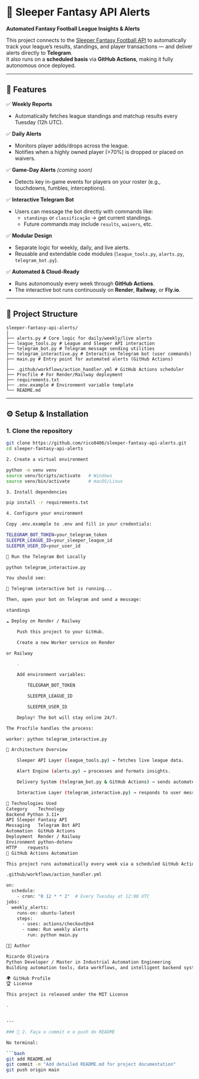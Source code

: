 # 🏈 Sleeper Fantasy API Alerts

**Automated Fantasy Football League Insights & Alerts**

This project connects to the [Sleeper Fantasy Football API](https://sleeper.com) to automatically track your league’s results, standings, and player transactions — and deliver alerts directly to **Telegram**.  
It also runs on a **scheduled basis** via **GitHub Actions**, making it fully autonomous once deployed.

---

## 🚀 Features

✅ **Weekly Reports**  
- Automatically fetches league standings and matchup results every Tuesday (12h UTC).

✅ **Daily Alerts**  
- Monitors player adds/drops across the league.  
- Notifies when a highly owned player (>70%) is dropped or placed on waivers.

✅ **Game-Day Alerts** *(coming soon)*  
- Detects key in-game events for players on your roster (e.g., touchdowns, fumbles, interceptions).

✅ **Interactive Telegram Bot**  
- Users can message the bot directly with commands like:
  - `standings` or `classificação` → get current standings.
  - Future commands may include `results`, `waivers`, etc.

✅ **Modular Design**  
- Separate logic for weekly, daily, and live alerts.  
- Reusable and extendable code modules (`league_tools.py`, `alerts.py`, `telegram_bot.py`).

✅ **Automated & Cloud-Ready**  
- Runs autonomously every week through **GitHub Actions**.  
- The interactive bot runs continuously on **Render**, **Railway**, or **Fly.io**.

---

## 🧱 Project Structure
```
sleeper-fantasy-api-alerts/
│
├── alerts.py # Core logic for daily/weekly/live alerts
├── league_tools.py # League and Sleeper API interaction
├── telegram_bot.py # Telegram message sending utilities
├── telegram_interactive.py # Interactive Telegram bot (user commands)
├── main.py # Entry point for automated alerts (GitHub Actions)
│
├── .github/workflows/action_handler.yml # GitHub Actions scheduler
├── Procfile # For Render/Railway deployment
├── requirements.txt
├── .env.example # Environment variable template
└── README.md
```

---

## ⚙️ Setup & Installation

### 1. Clone the repository

```bash
git clone https://github.com/rico0406/sleeper-fantasy-api-alerts.git
cd sleeper-fantasy-api-alerts

2. Create a virtual environment

python -m venv venv
source venv/Scripts/activate   # Windows
source venv/bin/activate       # macOS/Linux

3. Install dependencies

pip install -r requirements.txt

4. Configure your environment

Copy .env.example to .env and fill in your credentials:

TELEGRAM_BOT_TOKEN=your_telegram_token
SLEEPER_LEAGUE_ID=your_sleeper_league_id
SLEEPER_USER_ID=your_user_id

💬 Run the Telegram Bot Locally

python telegram_interactive.py

You should see:

🤖 Telegram interactive bot is running...

Then, open your bot on Telegram and send a message:

standings

☁️ Deploy on Render / Railway

    Push this project to your GitHub.

    Create a new Worker service on Render

or Railway

    .

    Add environment variables:

        TELEGRAM_BOT_TOKEN

        SLEEPER_LEAGUE_ID

        SLEEPER_USER_ID

    Deploy! The bot will stay online 24/7.

The Procfile handles the process:

worker: python telegram_interactive.py

🧠 Architecture Overview

    Sleeper API Layer (league_tools.py) → fetches live league data.

    Alert Engine (alerts.py) → processes and formats insights.

    Delivery System (telegram_bot.py & GitHub Actions) → sends automated alerts.

    Interactive Layer (telegram_interactive.py) → responds to user messages in real time.

🧰 Technologies Used
Category	Technology
Backend	Python 3.11+
API	Sleeper Fantasy API
Messaging	Telegram Bot API
Automation	GitHub Actions
Deployment	Render / Railway
Environment	python-dotenv
HTTP	requests
🤖 GitHub Actions Automation

This project runs automatically every week via a scheduled GitHub Action.

.github/workflows/action_handler.yml

on:
  schedule:
    - cron: "0 12 * * 2"  # Every Tuesday at 12:00 UTC
jobs:
  weekly_alerts:
    runs-on: ubuntu-latest
    steps:
      - uses: actions/checkout@v4
      - name: Run weekly alerts
        run: python main.py

👨‍💻 Author

Ricardo Oliveira
Python Developer / Master in Industrial Automation Engineering
Building automation tools, data workflows, and intelligent backend systems.

🌍 GitHub Profile
🏆 License

This project is released under the MIT License

.


---

### 💾 2. Faça o commit e o push do README

No terminal:

```bash
git add README.md
git commit -m "Add detailed README.md for project documentation"
git push origin main